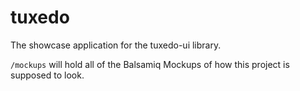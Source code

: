 tuxedo
======
The showcase application for the tuxedo-ui library.

```/mockups``` will hold all of the Balsamiq Mockups of how this project is supposed to look.
